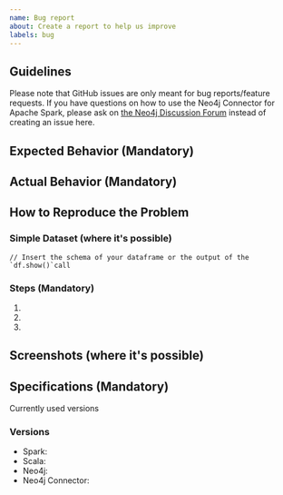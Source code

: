 ```yaml
---
name: Bug report
about: Create a report to help us improve
labels: bug
---
```


## Guidelines

Please note that GitHub issues are only meant for bug reports/feature requests. If you have questions on how to use the Neo4j Connector for Apache Spark,
please ask on [the Neo4j Discussion Forum](https://community.neo4j.com/c/integrations/18) instead of creating an issue here.

## Expected Behavior (Mandatory)


## Actual Behavior (Mandatory)


## How to Reproduce the Problem

### Simple Dataset (where it's possible)

```
// Insert the schema of your dataframe or the output of the `df.show()`call

```


### Steps (Mandatory)

1.
1.
1.

## Screenshots (where it's possible)

## Specifications (Mandatory)

Currently used versions

### Versions

- Spark:
- Scala:
- Neo4j:
- Neo4j Connector: